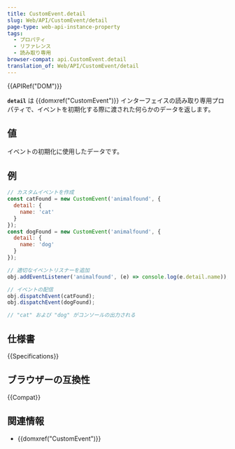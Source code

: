 ```yaml
---
title: CustomEvent.detail
slug: Web/API/CustomEvent/detail
page-type: web-api-instance-property
tags:
  - プロパティ
  - リファレンス
  - 読み取り専用
browser-compat: api.CustomEvent.detail
translation_of: Web/API/CustomEvent/detail
---
```

{{APIRef("DOM")}}

**`detail`** は {{domxref("CustomEvent")}} インターフェイスの読み取り専用プロパティで、イベントを初期化する際に渡された何らかのデータを返します。

## 値

イベントの初期化に使用したデータです。

## 例

```js
// カスタムイベントを作成
const catFound = new CustomEvent('animalfound', {
  detail: {
    name: 'cat'
  }
});
const dogFound = new CustomEvent('animalfound', {
  detail: {
    name: 'dog'
  }
});

// 適切なイベントリスナーを追加
obj.addEventListener('animalfound', (e) => console.log(e.detail.name));

// イベントの配信
obj.dispatchEvent(catFound);
obj.dispatchEvent(dogFound);

// "cat" および "dog" がコンソールの出力される
```

## 仕様書

{{Specifications}}

## ブラウザーの互換性

{{Compat}}

## 関連情報

- {{domxref("CustomEvent")}}
